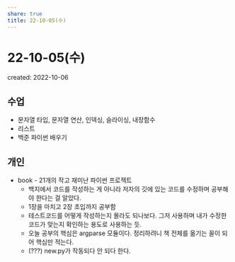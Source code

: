 ```yaml
---
share: true
title: 22-10-05(수)
---
```


# 22-10-05(수)
created: 2022-10-06


## 수업

- 문자열 타입, 문자열 연산, 인덱싱, 슬라이싱, 내장함수
- 리스트
- 백준 파이썬 배우기


## 개인

- book - 21개의 작고 재미난 파이썬 프로젝트
	- 백지에서 코드를 작성하는 게 아니라 저자의 깃에 있는 코드를 수정하며 공부해야 한다는 걸 알았다.
	- 1장을 마치고 2장 초입까지 공부함
	- 테스트코드를 어떻게 작성하는지 몰라도 되나보다. 그저 사용하며 내가 수정한 코드가 맞는지 확인하는 용도로 사용하는 듯.
	- 오늘 공부의 핵심은 argparse 모듈이다. 정리하려니 책 전체를 옮기는 꼴이 되어 핵심만 적는다.
	- (???) new.py가 작동되다 안 되다 한다.

